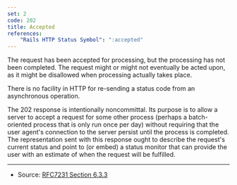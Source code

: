 ```yaml
---
set: 2
code: 202
title: Accepted
references:
    "Rails HTTP Status Symbol": ":accepted"
---
```


The request has been accepted for processing, but the processing has not been
completed. The request might or might not eventually be acted upon, as it might
be disallowed when processing actually takes place.

There is no facility in HTTP for re-sending a status code from an asynchronous
operation.

The 202 response is intentionally noncommittal. Its purpose is to allow a server
to accept a request for some other process (perhaps a batch-oriented process
that is only run once per day) without requiring that the user agent's
connection to the server persist until the process is completed. The
representation sent with this response ought to describe the request's current
status and point to (or embed) a status monitor that can provide the user with
an estimate of when the request will be fulfilled.

---

* Source: [RFC7231 Section 6.3.3][1]

[1]: <http://tools.ietf.org/html/rfc7231#section-6.3.3>